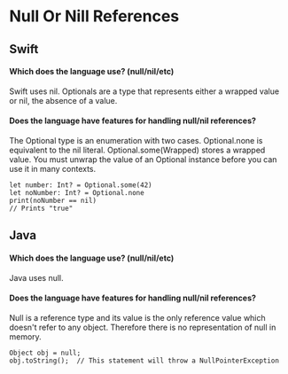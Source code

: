 # Null Or Nill References
## Swift
#### Which does the language use? (null/nil/etc)
Swift uses nil. Optionals are a type that represents either a wrapped value or nil, the absence of a value.
#### Does the language have features for handling null/nil references?
The Optional type is an enumeration with two cases. Optional.none is equivalent to the nil literal. Optional.some(Wrapped) stores a wrapped value. You must unwrap the value of an Optional instance before you can use it in many contexts. 
~~~
let number: Int? = Optional.some(42)
let noNumber: Int? = Optional.none
print(noNumber == nil)
// Prints "true"
~~~

## Java
#### Which does the language use? (null/nil/etc)
Java uses null.
#### Does the language have features for handling null/nil references?
Null is a reference type and its value is the only reference value which doesn't refer to any object. Therefore there is no representation of null in memory.
~~~
Object obj = null;
obj.toString();  // This statement will throw a NullPointerException
~~~
